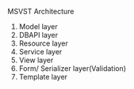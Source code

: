 MSVST Architecture

1. Model layer
2. DBAPI layer
3. Resource layer
4. Service layer
5. View layer
6. Form/ Serializer layer(Validation)
7. Template layer